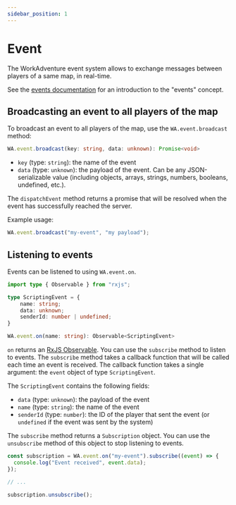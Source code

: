 ```yaml
---
sidebar_position: 1
---
```


# Event

The WorkAdventure event system allows to exchange messages between players of a same map, in real-time.

See the [events documentation](../events.md) for an introduction to the "events" concept.

## Broadcasting an event to all players of the map

To broadcast an event to all players of the map, use the `WA.event.broadcast` method:

```typescript
WA.event.broadcast(key: string, data: unknown): Promise<void>
```

- `key` (type: `string`): the name of the event
- `data` (type: `unknown`): the payload of the event. Can be any JSON-serializable value (including objects, arrays, strings, numbers, booleans, undefined, etc.).

The `dispatchEvent` method returns a promise that will be resolved when the event has successfully reached the server.

Example usage:

```typescript
WA.event.broadcast("my-event", "my payload");
```

## Listening to events

Events can be listened to using `WA.event.on`.

```typescript
import type { Observable } from "rxjs";

type ScriptingEvent = {
    name: string;
    data: unknown;
    senderId: number | undefined;
}

WA.event.on(name: string): Observable<ScriptingEvent>
```

`on` returns an [RxJS Observable](https://rxjs.dev/guide/observable). You can use the `subscribe` method
to listen to events. The `subscribe` method takes a callback function that will be called each time an event is received.
The callback function takes a single argument: the `event` object of type `ScriptingEvent`.

The `ScriptingEvent` contains the following fields:

- `data` (type: `unknown`): the payload of the event
- `name` (type: `string`): the name of the event
- `senderId` (type: `number`): the ID of the player that sent the event (or `undefined` if the event was sent by the system)

The `subscribe` method returns a `Subscription` object. You can use the `unsubscribe` method of this object to stop listening to events.

```typescript
const subscription = WA.event.on("my-event").subscribe((event) => {
  console.log("Event received", event.data);
});

// ...

subscription.unsubscribe();
```
